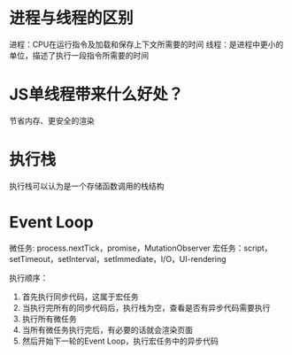 # 进程与线程的区别
进程：CPU在运行指令及加载和保存上下文所需要的时间
线程：是进程中更小的单位，描述了执行一段指令所需要的时间

# JS单线程带来什么好处？
节省内存、更安全的渲染


# 执行栈
执行栈可以认为是一个存储函数调用的栈结构

# Event Loop
微任务: process.nextTick，promise，MutationObserver
宏任务：script，setTimeout，setInterval，setImmediate，I/O，UI-rendering

执行顺序：
  1. 首先执行同步代码，这属于宏任务
  2. 当执行完所有的同步代码后，执行栈为空，查看是否有异步代码需要执行
  3. 执行所有微任务
  4. 当所有微任务执行完后，有必要的话就会渲染页面
  5. 然后开始下一轮的Event Loop，执行宏任务中的异步代码